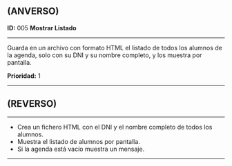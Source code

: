 ## (ANVERSO)  
**ID:** 005 **Mostrar Listado**  

----

Guarda en un archivo con formato HTML el listado de todos los alumnos de la agenda, solo con su DNI y su nombre completo, y los muestra por pantalla.  

**Prioridad:** 1  

-----  
## (REVERSO)
-----

+ Crea un fichero HTML con el DNI y el nombre completo de todos los alumnos.
+ Muestra el listado de alumnos por pantalla.
+ Si la agenda está vacío muestra un mensaje.
-----
